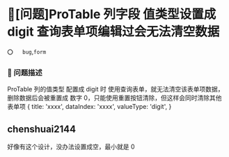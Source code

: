 # 🧐[问题]ProTable 列字段 值类型设置成 digit 查询表单项编辑过会无法清空数据

`⭕️   bug`,`form`

### 🧐 问题描述

ProTable 列的值类型 配置成 digit 时 使用查询表单，就无法清空该表单项数据，删除数据后会被重置成 数字 0，只能使用重置按钮清除，但这样会同时清除其他表单项
{
title: 'xxxx',
dataIndex: 'xxxx',
valueType: 'digit',
}

## chenshuai2144

好像有这个设计，没办法设置成空，最小就是 0
